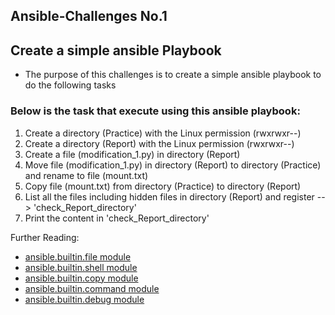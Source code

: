 ## Ansible-Challenges No.1 

## Create a simple ansible Playbook 

* The purpose of this challenges is to create a simple ansible playbook to do the following tasks

### Below is the task that execute using this ansible playbook:

1. Create a directory (Practice) with the Linux permission (rwxrwxr--)
2. Create a directory (Report) with the Linux permission (rwxrwxr--)
3. Create a file (modification_1.py) in directory (Report)
4. Move file (modification_1.py) in directory (Report) to  directory (Practice) and rename to file (mount.txt)
5. Copy file (mount.txt) from directory (Practice) to directory (Report)
6. List all the files including hidden files in directory (Report) and register --> 'check_Report_directory'
7. Print the content in 'check_Report_directory'

Further Reading:
 
* [ansible.builtin.file module](https://docs.ansible.com/ansible/latest/collections/ansible/builtin/file_module.html) 
* [ansible.builtin.shell module](https://docs.ansible.com/ansible/latest/collections/ansible/builtin/shell_module.html)
* [ansible.builtin.copy module](https://docs.ansible.com/ansible/latest/collections/ansible/builtin/copy_module.html)
* [ansible.builtin.command module](https://docs.ansible.com/ansible/latest/collections/ansible/builtin/command_module.html)
* [ansible.builtin.debug module](https://docs.ansible.com/ansible/latest/collections/ansible/builtin/debug_module.html)

